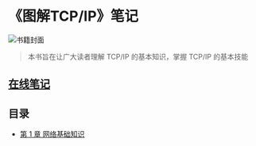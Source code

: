 # 《图解TCP/IP》笔记

![书籍封面](./images/book-cover.jpg)

> 本书旨在让广大读者理解 TCP/IP 的基本知识，掌握 TCP/IP 的基本技能

## [在线笔记](https://9527q.github.io/diagram-TCPIP-note/)

## 目录

- [第 1 章 网络基础知识](md-note/01-web_base.md)
